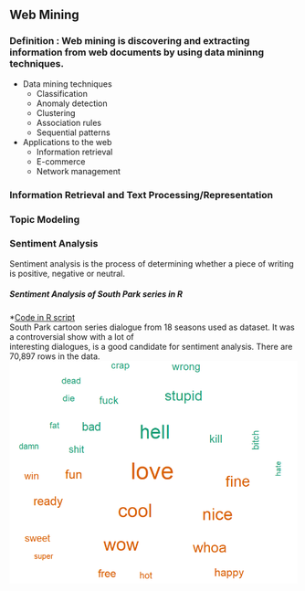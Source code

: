 ## Web Mining  
### Definition : Web mining is discovering and extracting information from web documents by using data mininng techniques.  
*   Data mining techniques
    *   Classification
    *   Anomaly detection
    *   Clustering
    *   Association rules
    *   Sequential patterns  
*   Applications to the web  
    *   Information retrieval
    *   E-commerce
    *   Network management  
    
### Information Retrieval and Text Processing/Representation  
  
### Topic Modeling  
    
### Sentiment Analysis  
Sentiment analysis is the process of determining whether a piece of writing is positive, negative or neutral.  
##### Sentiment Analysis of South Park series in R  
*[Code in R script](/Sentiment_analysis.r)  
South Park cartoon series dialogue from 18 seasons used as dataset. It was a controversial show with a lot of  
interesting dialogues, is a good candidate for sentiment analysis. There are 70,897 rows in the data.  
 ![Visulization of positive and negative words with wordclouds](/images/Sentiments.PNG)

